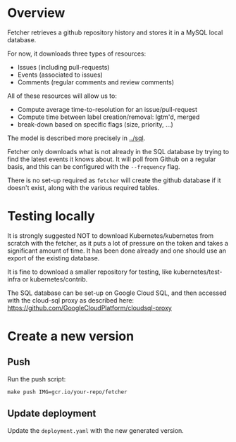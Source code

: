 Overview
========

Fetcher retrieves a github repository history and stores it in a MySQL local
database.

For now, it downloads three types of resources:
- Issues (including pull-requests)
- Events (associated to issues)
- Comments (regular comments and review comments)

All of these resources will allow us to:
- Compute average time-to-resolution for an issue/pull-request
- Compute time between label creation/removal: lgtm'd, merged
- break-down based on specific flags (size, priority, ...)

The model is described more precisely in [../sql](../sql/).

Fetcher only downloads what is not already in the SQL database by trying to find
the latest events it knows about. It will poll from Github on a regular basis,
and this can be configured with the `--frequency` flag.

There is no set-up required as `fetcher` will create the github database if it
doesn't exist, along with the various required tables.

Testing locally
===============

It is strongly suggested NOT to download Kubernetes/kubernetes from scratch with
the fetcher, as it puts a lot of pressure on the token and takes a significant
amount of time. It has been done already and one should use an export of the
existing database.

It is fine to download a smaller repository for testing, like
kubernetes/test-infra or kubernetes/contrib.

The SQL database can be set-up on Google Cloud SQL, and then accessed with the
cloud-sql proxy as described here:
https://github.com/GoogleCloudPlatform/cloudsql-proxy


Create a new version
====================
Push
----

Run the push script:
```
make push IMG=gcr.io/your-repo/fetcher
```

Update deployment
-----------------

Update the `deployment.yaml` with the new generated version.
